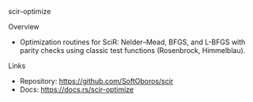 scir-optimize

Overview
- Optimization routines for SciR: Nelder–Mead, BFGS, and L-BFGS with parity checks using classic test functions (Rosenbrock, Himmelblau).

Links
- Repository: https://github.com/SoftOboros/scir
- Docs: https://docs.rs/scir-optimize

